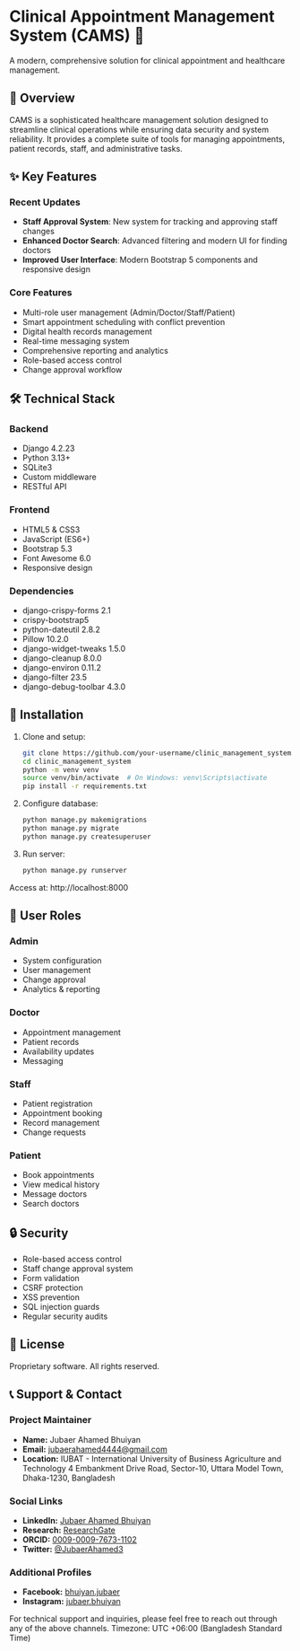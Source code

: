 # Clinical Appointment Management System (CAMS) 🏥

A modern, comprehensive solution for clinical appointment and healthcare management.

## 🌟 Overview

CAMS is a sophisticated healthcare management solution designed to streamline clinical operations while ensuring data security and system reliability. It provides a complete suite of tools for managing appointments, patient records, staff, and administrative tasks.

## ✨ Key Features

### Recent Updates
- **Staff Approval System**: New system for tracking and approving staff changes
- **Enhanced Doctor Search**: Advanced filtering and modern UI for finding doctors
- **Improved User Interface**: Modern Bootstrap 5 components and responsive design

### Core Features
- Multi-role user management (Admin/Doctor/Staff/Patient)
- Smart appointment scheduling with conflict prevention
- Digital health records management
- Real-time messaging system
- Comprehensive reporting and analytics
- Role-based access control
- Change approval workflow

## 🛠️ Technical Stack

### Backend
- Django 4.2.23
- Python 3.13+
- SQLite3
- Custom middleware
- RESTful API

### Frontend
- HTML5 & CSS3
- JavaScript (ES6+)
- Bootstrap 5.3
- Font Awesome 6.0
- Responsive design

### Dependencies
- django-crispy-forms 2.1
- crispy-bootstrap5
- python-dateutil 2.8.2
- Pillow 10.2.0
- django-widget-tweaks 1.5.0
- django-cleanup 8.0.0
- django-environ 0.11.2
- django-filter 23.5
- django-debug-toolbar 4.3.0

## 🚀 Installation

1. Clone and setup:
   ```bash
   git clone https://github.com/your-username/clinic_management_system.git
   cd clinic_management_system
   python -m venv venv
   source venv/bin/activate  # On Windows: venv\Scripts\activate
   pip install -r requirements.txt
   ```

2. Configure database:
   ```bash
   python manage.py makemigrations
   python manage.py migrate
   python manage.py createsuperuser
   ```

3. Run server:
   ```bash
   python manage.py runserver
   ```

Access at: http://localhost:8000

## 👥 User Roles

### Admin
- System configuration
- User management
- Change approval
- Analytics & reporting

### Doctor
- Appointment management
- Patient records
- Availability updates
- Messaging

### Staff
- Patient registration
- Appointment booking
- Record management
- Change requests

### Patient
- Book appointments
- View medical history
- Message doctors
- Search doctors

## 🔒 Security

- Role-based access control
- Staff change approval system
- Form validation
- CSRF protection
- XSS prevention
- SQL injection guards
- Regular security audits

## 📝 License

Proprietary software. All rights reserved.

## 📞 Support & Contact

### Project Maintainer
- **Name:** Jubaer Ahamed Bhuiyan
- **Email:** jubaerahamed4444@gmail.com
- **Location:** IUBAT - International University of Business Agriculture and Technology
  4 Embankment Drive Road, Sector-10, Uttara Model Town, Dhaka-1230, Bangladesh

### Social Links
- **LinkedIn:** [Jubaer Ahamed Bhuiyan](https://www.linkedin.com/in/jubaer-ahamed-bhuiyan)
- **Research:** [ResearchGate](https://www.researchgate.net/profile/Jubaer-Bhuiyan)
- **ORCID:** [0009-0009-7673-1102](https://orcid.org/0009-0009-7673-1102)
- **Twitter:** [@JubaerAhamed3](https://twitter.com/JubaerAhamed3)

### Additional Profiles
- **Facebook:** [bhuiyan.jubaer](https://facebook.com/bhuiyan.jubaer)
- **Instagram:** [jubaer.bhuiyan](https://instagram.com/jubaer.bhuiyan)

For technical support and inquiries, please feel free to reach out through any of the above channels.
Timezone: UTC +06:00 (Bangladesh Standard Time) 